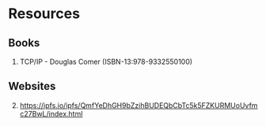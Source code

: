 # Resources

## Books

1) TCP/IP - Douglas Comer (ISBN-13:978-9332550100)

## Websites

2) https://ipfs.io/ipfs/QmfYeDhGH9bZzihBUDEQbCbTc5k5FZKURMUoUvfmc27BwL/index.html
